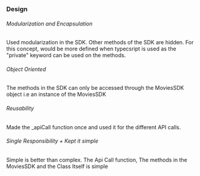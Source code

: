 ### Design

###### Modularization and Encapsulation
Used modularization in the SDK. Other methods of the SDK are hidden. For this concept, would be more defined when typecsript is used as the "private" keyword can be used on the methods. 


###### Object Oriented
The methods in the SDK can only be accessed through the MoviesSDK object i.e an instance of the MoviesSDK


###### Reusability
Made the _apiCall function once and used it for the different API calls.

###### Single Responsibility + Kept it simple
Simple is better than complex. The Api Call function, The methods in the MoviesSDK and the Class Itself is simple